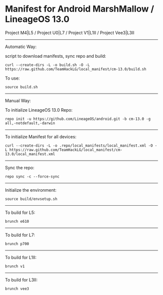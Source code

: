 Manifest for Android MarshMallow / LineageOS 13.0
====================================
Project M4|L5 / Project U0|L7 / Project V1|L1II / Project Vee3|L3II

---

Automatic Way:

script to download manifests, sync repo and build:

    curl --create-dirs -L -o build.sh -O -L https://raw.github.com/TeamHackLG/local_manifest/cm-13.0/build.sh

To use:

    source build.sh

---

Manual Way:

To initialize LineageOS 13.0 Repo:

    repo init -u https://github.com/LineageOS/android.git -b cm-13.0 -g all,-notdefault,-darwin

---

To initialize Manifest for all devices:

    curl --create-dirs -L -o .repo/local_manifests/local_manifest.xml -O -L https://raw.github.com/TeamHackLG/local_manifest/cm-13.0/local_manifest.xml

---

Sync the repo:

    repo sync -c --force-sync

---

Initialize the environment:

    source build/envsetup.sh

---

To build for L5:

    brunch e610

---

To build for L7:

    brunch p700

---

To build for L1II:

    brunch v1

---

To build for L3II:

    brunch vee3
